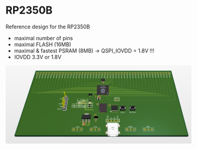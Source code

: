 # RP2350B

Reference design for the RP2350B
- maximal number of pins
- maximal FLASH (16MB)
- maximal & fastest PSRAM (8MB) -> QSPI_IOVDD = 1.8V !!!
- IOVDD 3.3V or 1.8V

![board_top](/doc/pics/board_top.png "RP2350B")
